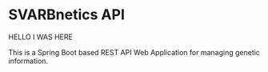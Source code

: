 # SVARBnetics API

HELLO I WAS HERE

This is a Spring Boot based REST API Web Application for managing genetic information.
